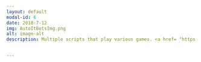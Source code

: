 ```yaml
---
layout: default
modal-id: 6
date: 2018-7-12
img: AutoItBotsImg.png
alt: image-alt
description: Multiple scripts that play various games. <a href= "https://mega.nz/#!jDoHXSIS!0lXqlA16DJi1cjLAi5D0jDK0SGX5lFoAnCtTzbbf1DI">Gladamate - Total War Arena Bot</a>, NeoAuto - Neopets Bot


---
```


